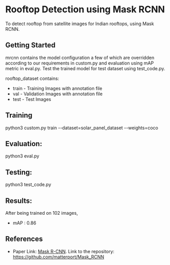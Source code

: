 # Rooftop Detection using Mask RCNN

To detect rooftop from satellite images for Indian rooftops, using Mask RCNN.

## Getting Started

mrcnn contains the model configuration a few of which are overridden according to our requirements in custom.py and evaluation using mAP metric in eval.py. Test the trained model for test dataset using test_code.py.

rooftop_dataset contains:
* train - Training Images with annotation file
* val - Validation Images with annotation file
* test - Test Images

## Training

python3 custom.py train --dataset=solar_panel_dataset --weights=coco

## Evaluation:

python3 eval.py 

## Testing:

python3 test_code.py 

## Results:
After being trained on 102 images, 
* mAP : 0.86

## References

* Paper Link: [Mask R-CNN](https://arxiv.org/abs/1703.06870).
Link to the repository: https://github.com/matterport/Mask_RCNN

